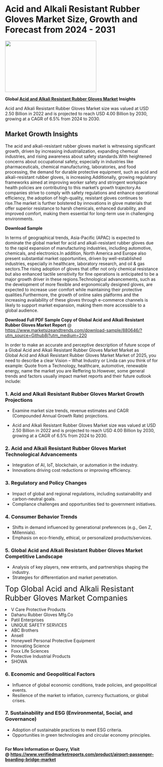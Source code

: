 <H1>Acid and Alkali Resistant Rubber Gloves Market Size, Growth and Forecast from 2024 - 2031</H1><img class="aligncenter size-medium wp-image-584254" src="https://thirdeyenews.in/wp-content/uploads/2024/09/Global-Market-Research-300x168.jpeg" alt="" width="300" height="168" /><p><strong>Global&nbsp;<a href="https://www.marketsizeandtrends.com/download-sample/880646/?utm_source=Github8j?utm_medium=220">Acid and Alkali Resistant Rubber Gloves Market</a> Insights</strong></p><p>Acid and Alkali Resistant Rubber Gloves Market size was valued at USD 2.50 Billion in 2022 and is projected to reach USD 4.00 Billion by 2030, growing at a CAGR of 6.5% from 2024 to 2030.</p><p><h2>Market Growth Insights</h2> <p>The acid and alkali-resistant rubber gloves market is witnessing significant growth, driven by increasing industrialization, expanding chemical industries, and rising awareness about safety standards.With heightened concerns about occupational safety, especially in industries like pharmaceuticals, chemical manufacturing, laboratories, and food processing, the demand for durable protective equipment, such as acid and alkali-resistant rubber gloves, is increasing.Additionally, growing regulatory frameworks aimed at improving worker safety and stringent workplace health policies are contributing to this market’s growth trajectory.As companies strive to comply with safety regulations and enhance operational efficiency, the adoption of high-quality, resistant gloves continues to rise.The market is further bolstered by innovations in glove materials that offer superior resistance to harsh chemicals, enhanced durability, and improved comfort, making them essential for long-term use in challenging environments.</p> <p><strong>Download Sample</strong></p> <p>In terms of geographical trends, Asia-Pacific (APAC) is expected to dominate the global market for acid and alkali-resistant rubber gloves due to the rapid expansion of manufacturing industries, including automotive, chemicals, and electronics.In addition, North America and Europe also present substantial market opportunities, driven by well-established industries, especially in healthcare, laboratory research, and oil & gas sectors.The rising adoption of gloves that offer not only chemical resistance but also enhanced tactile sensitivity for fine operations is anticipated to be a major growth driver in these regions.Technological advancements, such as the development of more flexible and ergonomically designed gloves, are expected to increase user comfort while maintaining their protective qualities.Furthermore, the growth of online sales platforms and the increasing availability of these gloves through e-commerce channels is likely to support market expansion, making them more accessible to a global audience.</p> <p><span class=""><strong>Download Full PDF Sample Copy of Global Acid and Alkali Resistant Rubber Gloves Market Report</strong> @ <a href="https://www.marketsizeandtrends.com/download-sample/880646/?utm_source=Github8j?utm_medium=220" target="_blank">https://www.marketsizeandtrends.com/download-sample/880646/?utm_source=Github8j?utm_medium=220</a></span></p><p>In order to make an accurate and perceptive description of future scope of a Global&nbsp;Acid and Alkali Resistant Rubber Gloves Market Market as Global&nbsp;Acid and Alkali Resistant Rubber Gloves Market Market of 2025, you need to describe a clear Vision &ndash; What Industry or Linda can you think of for example: Quote from a Technology, healthcare, automotive, renewable energy, name the market you are Reffering to.However, some general trends and factors usually impact market reports and their future outlook include:</p><h3>1.&nbsp;<strong>Acid and Alkali Resistant Rubber Gloves Market Growth Projections</strong></h3><ul><li>Examine market size trends, revenue estimates and CAGR (Compounded Annual Growth Rate) projections.</li><li><p>Acid and Alkali Resistant Rubber Gloves Market size was valued at USD 2.50 Billion in 2022 and is projected to reach USD 4.00 Billion by 2030, growing at a CAGR of 6.5% from 2024 to 2030.</p></li></ul><h3>2.&nbsp;<strong>Acid and Alkali Resistant Rubber Gloves Market Technological Advancements</strong></h3><ul><li>Integration of AI, IoT, blockchain, or automation in the industry.</li><li>Innovations driving cost reductions or improving efficiency.</li></ul><h3>3.&nbsp;<strong>Regulatory and Policy Changes</strong></h3><ul><li>Impact of global and regional regulations, including sustainability and carbon-neutral goals.</li><li>Compliance challenges and opportunities tied to government initiatives.</li></ul><h3>4.&nbsp;<strong>Consumer Behavior Trends</strong></h3><ul><li>Shifts in demand influenced by generational preferences (e.g., Gen Z, Millennials).</li><li>Emphasis on eco-friendly, ethical, or personalized products/services.</li></ul><h3>5.&nbsp;<strong>Global Acid and Alkali Resistant Rubber Gloves Market Competitive Landscape</strong></h3><ul><li>Analysis of key players, new entrants, and partnerships shaping the industry.</li><li>Strategies for differentiation and market penetration.</li></ul><p data-pm-slice="1 1 []"><span style="color: inherit; font-family: inherit; font-size: 25px;">Top Global Acid and Alkali Resistant Rubber Gloves Market Companies</span></p><div class="" data-test-id=""><p><li>V Care Protective Products</li><li> Dahanu Rubber Gloves Mfg.Co</li><li> Patil Enterprises</li><li> UNIQUE SAFETY SERVICES</li><li> ABC Brothers</li><li> Ansell</li><li> Honeywell Personal Protective Equipment</li><li> Innovating Science</li><li> Foxx Life Sciences</li><li> Protective Industrial Products</li><li> SHOWA</li></p></div><h3>6.&nbsp;<strong>Economic and Geopolitical Factors</strong></h3><ul><li>Influence of global economic conditions, trade policies, and geopolitical events.</li><li>Resilience of the market to inflation, currency fluctuations, or global crises.</li></ul><h3>7.&nbsp;<strong>Sustainability and ESG (Environmental, Social, and Governance)</strong></h3><ul><li>Adoption of sustainable practices to meet ESG criteria.</li><li>Opportunities in green technologies and circular economy principles.</li></ul><h2><strong style="font-size: 14px;">For More Information or Query, Visit @&nbsp;</strong><a style="background-color: #ffffff; font-size: 14px;" href="https://www.marketsizeandtrends.com/report/acid-and-alkali-resistant-rubber-gloves-market/" target="_blank">https://www.verifiedmarketreports.com/product/airport-passenger-boarding-bridge-market</a></h2>